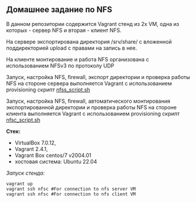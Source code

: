 Домашнее задание по NFS
-----------------------------------------
В данном репозитории содержится Vagrant стенд из 2х VM, одна из которых - сервер NFS и вторая - клиент NFS.

На сервере экспортирована директория /srv/share/ с вложенной поддиректорией upload с правами на запись в нее.

На клиенте  монтирование и работа NFS организована с использованием NFSv3 по протоколу UDP

Запуск, настройка NFS, firewall, экспорт директории и проверка работы NFS на стороне сервера выполняется Vagrant с использованием provisioning скрипт [nfss_script.sh](https://github.com/egorvshch/linux_pro_admin_course/blob/main/homework07/nfss_script.sh)

Запуск, настройка NFS, firewall, автоматического монтирования экспортированной директории и проверка работы NFS на стороне клиента выполняется Vagrant с использованием provisioning скрипт [nfsс_script.sh](https://github.com/egorvshch/linux_pro_admin_course/blob/main/homework07/nfsc_script.sh)


**Стек:**
- VirtualBox 7.0.12, 
- Vagrant 2.4.1, 
- Vagrant Box centos/7 v2004.01
- хостовая система: Ubuntu 22.04

*Запуск стенда:*

   ```
vagrant up
vagrant ssh nfsс #For connection to nfs server VM
vagrant ssh nfsс #For connection to nfs client VM
   ```
   
